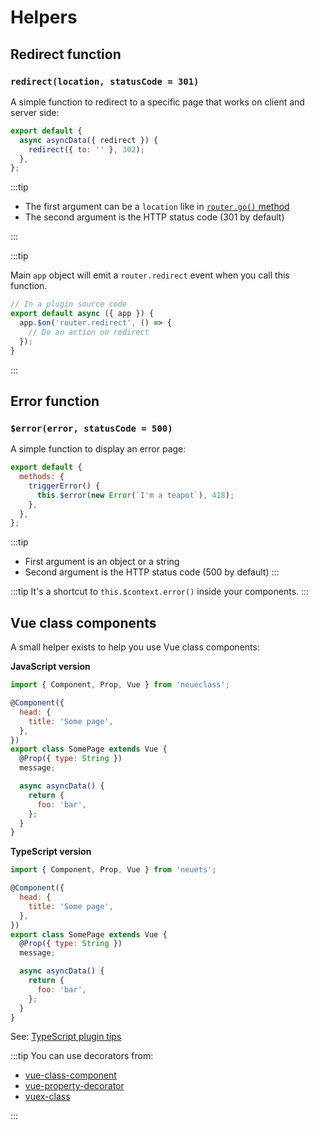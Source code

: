 # Helpers

## Redirect function

### `redirect(location, statusCode = 301)`

A simple function to redirect to a specific page that works on client and server side:

```js
export default {
  async asyncData({ redirect }) {
    redirect({ to: '' }, 302);
  },
};
```

:::tip

- The first argument can be a `location` like in [`router.go()` method](https://router.vuejs.org/guide/essentials/navigation.html#router-push-location-oncomplete-onabort)
- The second argument is the HTTP status code (301 by default)

:::

:::tip

Main `app` object will emit a `router.redirect` event when you call this function.

```js
// In a plugin source code
export default async ({ app }) {
  app.$on('router.redirect', () => {
    // Do an action on redirect
  });
}
```

:::

## Error function

### `$error(error, statusCode = 500)`

A simple function to display an error page:

```js
export default {
  methods: {
    triggerError() {
      this.$error(new Error(`I'm a teapot`), 418);
    },
  },
};
```

:::tip

- First argument is an object or a string
- Second argument is the HTTP status code (500 by default)
  :::

:::tip
It's a shortcut to `this.$context.error()` inside your components.
:::

## Vue class components

A small helper exists to help you use Vue class components:

**JavaScript version**

```js
import { Component, Prop, Vue } from 'neueclass';

@Component({
  head: {
    title: 'Some page',
  },
})
export class SomePage extends Vue {
  @Prop({ type: String })
  message;

  async asyncData() {
    return {
      foo: 'bar',
    };
  }
}
```

**TypeScript version**

```js
import { Component, Prop, Vue } from 'neuets';

@Component({
  head: {
    title: 'Some page',
  },
})
export class SomePage extends Vue {
  @Prop({ type: String })
  message;

  async asyncData() {
    return {
      foo: 'bar',
    };
  }
}
```

See: [TypeScript plugin tips](/guide/cli-plugins.html#typescript)

:::tip
You can use decorators from:

- [vue-class-component](https://github.com/vuejs/vue-class-component)
- [vue-property-decorator](https://github.com/kaorun343/vue-property-decorator)
- [vuex-class](https://github.com/ktsn/vuex-class)

:::
